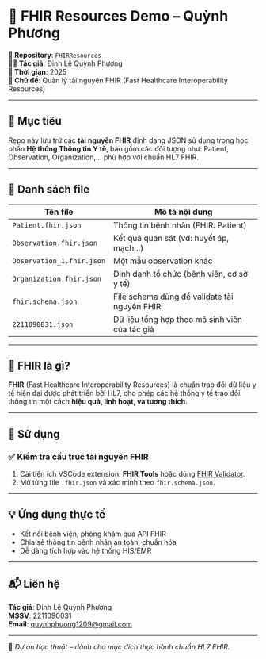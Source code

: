 # 🧬 FHIR Resources Demo – Quỳnh Phương

**📁 Repository**: `FHIRResources`  
**👩‍💻 Tác giả**: Đinh Lê Quỳnh Phương  
**📅 Thời gian**: 2025  
**🔬 Chủ đề**: Quản lý tài nguyên FHIR (Fast Healthcare Interoperability Resources)

---

## 📌 Mục tiêu

Repo này lưu trữ các **tài nguyên FHIR** định dạng JSON sử dụng trong học phần **Hệ thống Thông tin Y tế**, bao gồm các đối tượng như: Patient, Observation, Organization,… phù hợp với chuẩn HL7 FHIR.

---

## 📁 Danh sách file

| Tên file                    | Mô tả nội dung                                |
|----------------------------|-----------------------------------------------|
| `Patient.fhir.json`        | Thông tin bệnh nhân (FHIR: Patient)          |
| `Observation.fhir.json`    | Kết quả quan sát (vd: huyết áp, mạch...)      |
| `Observation_1.fhir.json`  | Một mẫu observation khác                      |
| `Organization.fhir.json`   | Định danh tổ chức (bệnh viện, cơ sở y tế)     |
| `fhir.schema.json`         | File schema dùng để validate tài nguyên FHIR |
| `2211090031.json`          | Dữ liệu tổng hợp theo mã sinh viên của tác giả |

---

## 🏥 FHIR là gì?

**FHIR** (Fast Healthcare Interoperability Resources) là chuẩn trao đổi dữ liệu y tế hiện đại được phát triển bởi HL7, cho phép các hệ thống y tế trao đổi thông tin một cách **hiệu quả, linh hoạt, và tương thích**.

---

## 🔧 Sử dụng

### ✅ Kiểm tra cấu trúc tài nguyên FHIR
1. Cài tiện ích VSCode extension: **FHIR Tools** hoặc dùng [FHIR Validator](https://confluence.hl7.org/display/FHIR/Using+the+FHIR+Validator).
2. Mở từng file `.fhir.json` và xác minh theo `fhir.schema.json`.

---

## 💡 Ứng dụng thực tế

- Kết nối bệnh viện, phòng khám qua API FHIR
- Chia sẻ thông tin bệnh nhân an toàn, chuẩn hóa
- Dễ dàng tích hợp vào hệ thống HIS/EMR

---

## 📬 Liên hệ

**Tác giả**: Đinh Lê Quỳnh Phương  
**MSSV**: 2211090031  
**Email**: quynhphuong1209@gmail.com

---

📎 *Dự án học thuật – dành cho mục đích thực hành chuẩn HL7 FHIR.*

